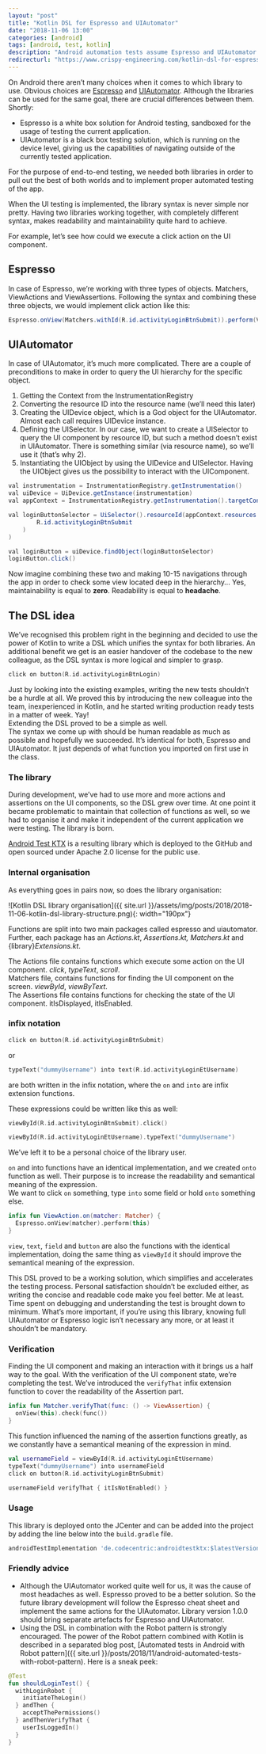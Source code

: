 ```yaml
---
layout: "post"
title: "Kotlin DSL for Espresso and UIAutomator"
date: "2018-11-06 13:00"
categories: [android]
tags: [android, test, kotlin]
description: "Android automation tests assume Espresso and UIAutomator. This DSL unifies them into unique syntax."
redirecturl: "https://www.crispy-engineering.com/kotlin-dsl-for-espresso-and-uiautomator/"
---
```

On Android there aren’t many choices when it comes to which library to use. Obvious choices are [Espresso](https://developer.android.com/training/testing/espresso/) and [UIAutomator](https://developer.android.com/training/testing/ui-automator). Although the libraries can be used for the same goal, there are crucial differences between them. Shortly:

- Espresso is a white box solution for Android testing, sandboxed for the usage of testing the current application.
- UIAutomator is a black box testing solution, which is running on the device level, giving us the capabilities of navigating outside of the currently tested application.

For the purpose of end-to-end testing, we needed both libraries in order to pull out the best of both worlds and to implement proper automated testing of the app.

When the UI testing is implemented, the library syntax is never simple nor pretty. Having two libraries working together, with completely different syntax, makes readability and maintainability quite hard to achieve.

For example, let’s see how could we execute a click action on the UI component.

## Espresso

In case of Espresso, we’re working with three types of objects. Matchers, ViewActions and ViewAssertions. Following the syntax and combining these three objects, we would implement click action like this:

```java
Espresso.onView(Matchers.withId(R.id.activityLoginBtnSubmit)).perform(ViewActions.click())
```

## UIAutomator

In case of UIAutomator, it’s much more complicated. There are a couple of preconditions to make in order to query the UI hierarchy for the specific object.

1. Getting the Context from the InstrumentationRegistry
2. Converting the resource ID into the resource name (we’ll need this later)
3. Creating the UIDevice object, which is a God object for the UIAutomator. Almost each call requires UIDevice instance.
4. Defining the UISelector. In our case, we want to create a UISelector to query the UI component by resource ID, but such a method doesn’t exist in UIAutomator. There is something similar (via resource name), so we’ll use it (that’s why 2).
5. Instantiating the UIObject by using the UIDevice and UISelector. Having the UIObject gives us the possibility to interact with the UIComponent.

```java
val instrumentation = InstrumentationRegistry.getInstrumentation()
val uiDevice = UiDevice.getInstance(instrumentation)
val appContext = InstrumentationRegistry.getInstrumentation().targetContext

val loginButtonSelector = UiSelector().resourceId(appContext.resources.getResourceName(
        R.id.activityLoginBtnSubmit
    )
)

val loginButton = uiDevice.findObject(loginButtonSelector)
loginButton.click()
```

Now imagine combining these two and making 10-15 navigations through the app in order to check some view located deep in the hierarchy…
Yes, maintainability is equal to **zero**. Readability is equal to **headache**.

## The DSL idea

We’ve recognised this problem right in the beginning and decided to use the power of Kotlin to write a DSL which unifies the syntax for both libraries. An additional benefit we get is an easier handover of the codebase to the new colleague, as the DSL syntax is more logical and simpler to grasp.

```kotlin
click on button(R.id.activityLoginBtnLogin)
```

Just by looking into the existing examples, writing the new tests shouldn’t be a hurdle at all. We proved this by introducing the new colleague into the team, inexperienced in Kotlin, and he started writing production ready tests in a matter of week. Yay!  
Extending the DSL proved to be a simple as well.  
The syntax we come up with should be human readable as much as possible and hopefully we succeeded. It’s identical for both, Espresso and UIAutomator. It just depends of what function you imported on first use in the class.

### The library

During development, we’ve had to use more and more actions and assertions on the UI components, so the DSL grew over time. At one point it became problematic to maintain that collection of functions as well, so we had to organise it and make it independent of the current application we were testing. The library is born.

[Android Test KTX](https://github.com/codecentric/androidtestktx) is a resulting library which is deployed to the GitHub and open sourced under Apache 2.0 license for the public use.

### Internal organisation

As everything goes in pairs now, so does the library organisation:

![Kotlin DSL library organisation]({{ site.url }}/assets/img/posts/2018/2018-11-06-kotlin-dsl-library-structure.png){: width="190px"}

Functions are split into two main packages called espresso and uiautomator. Further, each package has an _Actions.kt_, _Assertions.kt, Matchers.kt_ and {library}_Extensions.kt_.

The Actions file contains functions which execute some action on the UI component. _click_, _typeText_, _scroll_.  
Matchers file, contains functions for finding the UI component on the screen. _viewById_, _viewByText_.  
The Assertions file contains functions for checking the state of the UI component. itIsDisplayed, itIsEnabled.

### infix notation

```kotlin
click on button(R.id.activityLoginBtnSubmit)
```

or

```kotlin
typeText("dummyUsername") into text(R.id.activityLoginEtUsername)
```
are both written in the infix notation, where the `on` and `into` are infix extension functions.

These expressions could be written like this as well:

```kotlin
viewById(R.id.activityLoginBtnSubmit).click()
```

```kotlin
viewById(R.id.activityLoginEtUsername).typeText("dummyUsername")
```

We’ve left it to be a personal choice of the library user.

`on` and into functions have an identical implementation, and we created `onto` function as well. Their purpose is to increase the readability and semantical meaning of the expression.  
We want to click `on` something, type `into` some field or hold `onto` something else.

```kotlin
infix fun ViewAction.on(matcher: Matcher) {
  Espresso.onView(matcher).perform(this)
}
```
`view`, `text`, `field` and `button` are also the functions with the identical implementation, doing the same thing as `viewById` it should improve the semantical meaning of the expression.

This DSL proved to be a working solution, which simplifies and accelerates the testing process. Personal satisfaction shouldn’t be excluded either, as writing the concise and readable code make you feel better. Me at least. Time spent on debugging and understanding the test is brought down to minimum. What’s more important, if you’re using this library, knowing full UIAutomator or Espresso logic isn’t necessary any more, or at least it shouldn’t be mandatory.

### Verification

Finding the UI component and making an interaction with it brings us a half way to the goal. With the verification of the UI component state, we’re completing the test. We’ve introduced the `verifyThat` infix extension function to cover the readability of the Assertion part.

```kotlin
infix fun Matcher.verifyThat(func: () -> ViewAssertion) {
  onView(this).check(func())
}
```

This function influenced the naming of the assertion functions greatly, as we constantly have a semantical meaning of the expression in mind.

```kotlin
val usernameField = viewById(R.id.activityLoginEtUsername)
typeText("dummyUsername") into usernameField
click on button(R.id.activityLoginBtnSubmit)

usernameField verifyThat { itIsNotEnabled() }
```

### Usage

This library is deployed onto the JCenter and can be added into the project by adding the line below into the `build.gradle` file.

```gradle
androidTestImplementation 'de.codecentric:androidtestktx:$latestVersion'
```

### Friendly advice
 
- Although the UIAutomator worked quite well for us, it was the cause of most headaches as well. Espresso proved to be a better solution. So the future library development will follow the Espresso cheat sheet and implement the same actions for the UIAutomator. Library version 1.0.0 should bring separate artefacts for Espresso and UIAutomator.
- Using the DSL in combination with the Robot pattern is strongly encouraged. The power of the Robot pattern combined with Kotlin is described in a separated blog post, [Automated tests in Android with Robot pattern]({{ site.url }}/posts/2018/11/android-automated-tests-with-robot-pattern). Here is a sneak peek:

```kotlin
@Test
fun shouldLoginTest() {
  withLoginRobot {
    initiateTheLogin()
  } andThen {
    acceptThePermissions()
  } andThenVerifyThat {
    userIsLoggedIn()
  }
}
```
